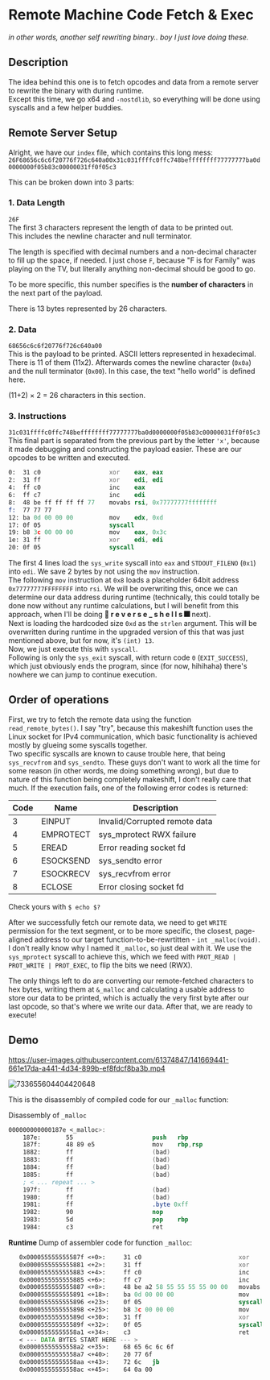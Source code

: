 # Remote Machine Code Fetch & Exec
_in other words, another self rewriting binary.. boy I just love doing these._

## Description
The idea behind this one is to fetch opcodes and data from a remote server to rewrite the binary with during runtime.  
Except this time, we go x64 and `-nostdlib`, so everything will be done using syscalls and a few helper buddies.

## Remote Server Setup 
Alright, we have our `index` file, which contains this long mess:
`26F68656c6c6f20776f726c640a00x31c031ffffc0ffc748beffffffff77777777ba0d0000000f05b83c00000031ff0f05c3`

This can be broken down into 3 parts:
### 1. Data Length
`26F`  
The first 3 characters represent the length of data to be printed out.  
This includes the newline character and null terminator.  

The length is specified with decimal numbers and a non-decimal character to fill up the space, if needed. I just chose `F`, because "F is for Family" was playing on the TV, but literally anything non-decimal should be good to go.

To be more specific, this number specifies is the **number of characters** in the next part of the payload.

There is 13 bytes represented by 26 characters.

### 2. Data
`68656c6c6f20776f726c640a00`  
This is the payload to be printed. ASCII letters represented in hexadecimal. There is 11 of them (11x2). Afterwards comes the newline character (`0x0a`) and the null terminator (`0x00`). In this case, the text "hello world" is defined here.

(11+2) × 2 = 26 characters in this section.

### 3. Instructions
`31c031ffffc0ffc748beffffffff77777777ba0d0000000f05b83c00000031ff0f05c3`  
This final part is separated from the previous part by the letter `'x'`, because it made debugging and constructing the payload easier.
These are our opcodes to be written and executed.

```asm
0:  31 c0                   xor    eax, eax
2:  31 ff                   xor    edi, edi
4:  ff c0                   inc    eax
6:  ff c7                   inc    edi
8:  48 be ff ff ff ff 77    movabs rsi, 0x77777777ffffffff
f:  77 77 77
12: ba 0d 00 00 00          mov    edx, 0xd
17: 0f 05                   syscall
19: b8 3c 00 00 00          mov    eax, 0x3c
1e: 31 ff                   xor    edi, edi
20: 0f 05                   syscall
```

The first 4 lines load the `sys_write` syscall into `eax` and `STDOUT_FILENO` (`0x1`) into `edi`. We save 2 bytes by not using the `mov` instruction.  
The following `mov` instruction at `0x8` loads a placeholder 64bit address `0x77777777FFFFFFFF` into `rsi`. We will be overwriting this, once we can determine our data address during runtime (technically, this could totally be done now without any runtime calculations, but I will benefit from this approach, when I'll be doing **🎇 r e v e r s e _ s h e l l s 🎆** next).  
Next is loading the hardcoded size `0xd` as the `strlen` argument. This will be overwritten during runtime in the upgraded version of this that was just mentioned above, but for now, it's `(int) 13`.  
Now, we just execute this with `syscall`.  
Following is only the `sys_exit` syscall, with return code `0` (`EXIT_SUCCESS`), which just obviously ends the program, since (for now, hihihaha) there's nowhere we can jump to continue execution.


## Order of operations
First, we try to fetch the remote data using the function `read_remote_bytes()`. I say "try", because this makeshift function uses the Linux socket for IPv4 communication, which basic functionality is achieved mostly by glueing some syscalls together.  
Two specific syscalls are known to cause trouble here, that being `sys_recvfrom` and `sys_sendto`. These guys don't want to work all the time for some reason (in other words, me doing something wrong), but due to nature of this function being completely makeshift, I don't really care that much. If the execution fails, one of the following error codes is returned:

| Code | Name      | Description                   | 
|------|-----------|-------------------------------|
| 3    | EINPUT    | Invalid/Corrupted remote data |
| 4    | EMPROTECT | sys_mprotect RWX failure      |
| 5    | EREAD     | Error reading socket fd       |
| 6    | ESOCKSEND | sys_sendto error |
| 7    | ESOCKRECV | sys_recvfrom error |
| 8    | ECLOSE    | Error closing socket fd |

Check yours with `$ echo $?`  

After we successfully fetch our remote data, we need to get `WRITE` permission for the text segment, or to be more specific, the closest, page-aligned address to our target function-to-be-rewrtitten - `int _malloc(void)`. I don't really know why I named it `_malloc`, so just deal with it. We use the `sys_mprotect` syscall to achieve this, which we feed with `PROT_READ | PROT_WRITE | PROT_EXEC`, to flip the bits we need (RWX).  

The only things left to do are converting our remote-fetched characters to hex bytes, writing them at `&_malloc` and calculating a usable address to store our data to be printed, which is actually the very first byte after our last opcode, so that's where we write our data. After that, we are ready to execute!

## Demo


https://user-images.githubusercontent.com/61374847/141669441-661e17da-a441-4d34-899b-ef8fdcf8ba3b.mp4  

![733655604404420648](https://user-images.githubusercontent.com/61374847/141669516-c19286fe-b13c-4f6e-99ff-080a201d94dc.png)

This is the disassembly of compiled code for our `_malloc` function:

Disassembly of `_malloc`
```nasm
000000000000187e <_malloc>:
    187e:       55                      push   rbp
    187f:       48 89 e5                mov    rbp,rsp
    1882:       ff                      (bad)
    1883:       ff                      (bad)
    1884:       ff                      (bad)
    1885:       ff                      (bad)
    ; < ... repeat ... >
    197f:       ff                      (bad)
    1980:       ff                      (bad)
    1981:       ff                      .byte 0xff
    1982:       90                      nop
    1983:       5d                      pop    rbp
    1984:       c3                      ret
```


**Runtime** Dump of assembler code for function `_malloc`:
```asm
   0x000055555555587f <+0>:     31 c0                           xor    eax, eax
   0x0000555555555881 <+2>:     31 ff                           xor    edi, edi
   0x0000555555555883 <+4>:     ff c0                           inc    eax
   0x0000555555555885 <+6>:     ff c7                           inc    edi
   0x0000555555555887 <+8>:     48 be a2 58 55 55 55 55 00 00   movabs rsi, 0x5555555558a2
   0x0000555555555891 <+18>:    ba 0d 00 00 00                  mov    edx, 0xd
   0x0000555555555896 <+23>:    0f 05                           syscall
   0x0000555555555898 <+25>:    b8 3c 00 00 00                  mov    eax, 0x3c
   0x000055555555589d <+30>:    31 ff                           xor    edi,edi
   0x000055555555589f <+32>:    0f 05                           syscall
   0x00005555555558a1 <+34>:    c3                              ret
   < --- DATA BYTES START HERE --- >
   0x00005555555558a2 <+35>:    68 65 6c 6c 6f
   0x00005555555558a7 <+40>:    20 77 6f
   0x00005555555558aa <+43>:    72 6c   jb
   0x00005555555558ac <+45>:    64 0a 00
```
